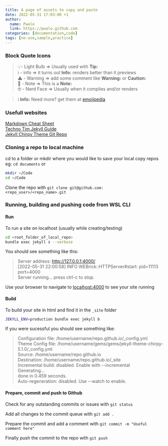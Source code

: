 ```yaml
---
title: A page of assets to copy and paste
date: 2022-05-31 17:03:00 +1
author:
  name: Pwalo
  link: https://pwalo.github.com
categories: [documentation,code]
tags: [no-use,sample,practice]
---
```


### Block Quote Icons

> 💡- Light Bulb => Usually used with **Tip:**  
> ℹ️ - info => it turns out **Info:** renders better than it previews  
> ⚠️ - Warning => add some comment like **Warning:** or **Caution:**  
> 📝 - Note => This is a **Note:**  
> 🤓 - Nerd Face =>  Usually when it complies and/or renders


> ℹ️ **Info:** Need more?  get them at <a href="https://emojipedia.org" target="_blank">emojipedia</a>  

### Usefull websites

<a href="https://www.markdownguide.org/cheat-sheet/" target="_blank">Markdown Cheat Sheet</a>  
<a href="https://techno-tim.github.io/posts/jekyll-docs-site/" target="_blank">Techno Tim Jekyll Guide</a>  
<a href="https://github.com/cotes2020/jekyll-theme-chirpy" target="_blank">Jekyll Chirpy Theme Git Repo</a>

### Cloning a repo to local machine

cd to a folder or mkdir where you would like to save your local copy repos eg: `cd documents` or 
```bash
mkdir ~/Code  
cd ~/Code
```  

Clone the repo with `git clone git@github.com:<repo_user>/<repo_name>.git`

### Running, building and pushing code from WSL CLI

#### Run 

To run a site on localhost (usually while creating/testing)  
```bash
cd <root_folder_of_local_repo>
bundle exec jekyll s --verbose
```

You should see something like this:

> Server address: http://127.0.0.1:4000/  
> [2022-05-31 22:00:58] INFO  WEBrick::HTTPServer#start: pid=11113 port=4000  
> Server running... press ctrl-c to stop.

Use your browser to navigate to <a href="http://127.0.0.1:4000/" target="_blank">localhost:4000</a>  to see your site running  

#### Build
To build your site in html and find it in the `_site` folder  
```bash
JEKYLL_ENV=production bundle exec jekyll b
```
If you were sucessful you should see something like:  
> Configuration file: /home/username/repo.github.io/_config.yml  
 Theme Config file: /home/username/gems/gems/jekyll-theme-chirpy-5.1.0/_config.yml  
            Source: /home/username/repo.github.io  
       Destination: /home/username/repo.github.io/_site  
 Incremental build: disabled. Enable with --incremental  
      Generating...  
                    done in 0.459 seconds.  
 Auto-regeneration: disabled. Use --watch to enable.  

#### Prepare, commit and push to Github

Check for any outstanding commits or issues with `git status`  

Add all changes to the commit queue with `git add .`  

Prepare the commit and add a comment with `git commit -m "Useful comment here"`  

Finally push the commit to the repo with `git push` 
